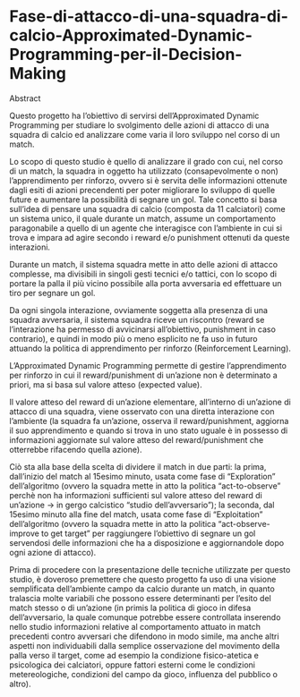 # Fase-di-attacco-di-una-squadra-di-calcio-Approximated-Dynamic-Programming-per-il-Decision-Making
Abstract

Questo progetto ha l’obiettivo di servirsi dell’Approximated Dynamic Programming per studiare lo svolgimento delle azioni di
attacco di una squadra di calcio ed analizzare come varia il loro sviluppo nel corso di un match. 

Lo scopo di questo studio è quello di analizzare il grado con cui, nel corso di un match, la squadra in oggetto ha utilizzato (consapevolmente o non) l’apprendimento per
rinforzo, ovvero si è servita delle informazioni ottenute dagli esiti di azioni precendenti per poter migliorare lo sviluppo di quelle future e
aumentare la possibilità di segnare un gol. Tale concetto si basa sull’idea di pensare una squadra di calcio (composta da 11
calciatori) come un sistema unico, il quale durante un match, assume un comportamento paragonabile a quello di un agente che
interagisce con l’ambiente in cui si trova e impara ad agire secondo i reward e/o punishment ottenuti da queste interazioni. 

Durante un match, il sistema squadra mette in atto delle azioni di attacco complesse, ma divisibili in singoli gesti tecnici e/o tattici, con lo
scopo di portare la palla il più vicino possibile alla porta avversaria ed effettuare un tiro per segnare un gol. 

Da ogni singola interazione, ovviamente soggetta alla presenza di una squadra avversaria, il sistema squadra riceve un riscontro (reward se l’interazione ha permesso di avvicinarsi all’obiettivo, punishment in caso contrario),
e quindi in modo più o meno esplicito ne fa uso in futuro attuando la politica di apprendimento per rinforzo (Reinforcement Learning).

L’Approximated Dynamic Programming permette di gestire l’apprendimento per rinforzo in cui il reward/punishment di un’azione
non è determinato a priori, ma si basa sul valore atteso (expected value). 

Il valore atteso del reward di un’azione elementare, all’interno di un’azione di attacco di una squadra, viene osservato
con una diretta interazione con l’ambiente (la squadra fa un’azione, osserva il reward/punishment, aggiorna il suo apprendimento e
quando si trova in uno stato uguale è in possesso di informazioni aggiornate sul valore atteso del reward/punishment che otterrebbe
rifacendo quella azione). 

Ciò sta alla base della scelta di dividere il match in due parti: la prima, dall’inizio del match al 15esimo minuto, usata come fase di “Exploration” dell’algoritmo (ovvero la squadra
mette in atto la politica “act-to-observe” perchè non ha informazioni sufficienti sul valore atteso del reward di un’azione → in gergo
calcistico “studio dell’avversario”); la seconda, dal 15esimo minuto alla fine del match, usata come fase di “Exploitation” dell’algoritmo
(ovvero la squadra mette in atto la politica “act-observe-improve to get target” per raggiungere l’obiettivo di segnare un gol servendosi
delle informazioni che ha a disposizione e aggiornandole dopo ogni azione di attacco). 

Prima di procedere con la presentazione delle tecniche utilizzate per questo studio, è doveroso premettere che questo progetto fa uso di una visione semplificata dell’ambiente
campo da calcio durante un match, in quanto tralascia molte variabili che possono essere determinanti per l’esito del match stesso o di un’azione (in primis la politica di gioco in difesa dell’avversario, la quale comunque potrebbe essere controllata
inserendo nello studio informazioni relative al comportamento attuato in match precedenti contro avversari che difendono in modo simile, ma anche altri aspetti non individuabili dalla semplice osservazione del movimento della palla verso il target, come ad
esempio la condizione fisico-atetica e psicologica dei calciatori, oppure fattori esterni come le condizioni metereologiche, condizioni
del campo da gioco, influenza del pubblico o altro).
